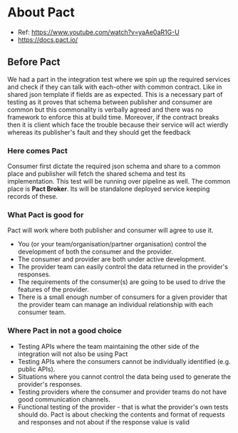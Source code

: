 # About Pact
* Ref: https://www.youtube.com/watch?v=yaAe0aR1G-U
* https://docs.pact.io/

## Before Pact
We had a part in the integration test where we spin up the required services and check if they can talk with each-other with common contract. Like in shared json template if fields are as expected.
This is a necessary part of testing as it proves that schema between publisher and consumer are common but this commonality is verbally agreed and there was no framework to enforce this at build time.
Moreover, if the contract breaks then it is client which face the trouble because their service will act wierdly whereas its publisher's fault and they should get the feedback
### Here comes Pact
Consumer first dictate the required json schema and share to a common place and publisher will fetch the shared schema and test its implementation. This test will be running over pipeline as well.
The common place is **Pact Broker**. Its will be standalone deployed service keeping records of these.

### What Pact is good for
Pact will work where both publisher and consumer will agree to use it.
- You (or your team/organisation/partner organisation) control the development of both the consumer and the provider.
- The consumer and provider are both under active development.
- The provider team can easily control the data returned in the provider's responses.
- The requirements of the consumer(s) are going to be used to drive the features of the provider.
- There is a small enough number of consumers for a given provider that the provider team can manage an individual relationship with each consumer team.

### Where Pact in not a good choice
- Testing APIs where the team maintaining the other side of the integration will not also be using Pact
- Testing APIs where the consumers cannot be individually identified (e.g. public APIs).
- Situations where you cannot control the data being used to generate the provider's responses.
- Testing providers where the consumer and provider teams do not have good communication channels.
- Functional testing of the provider - that is what the provider's own tests should do. Pact is about checking the contents and format of requests and responses and not about if the response value is valid
